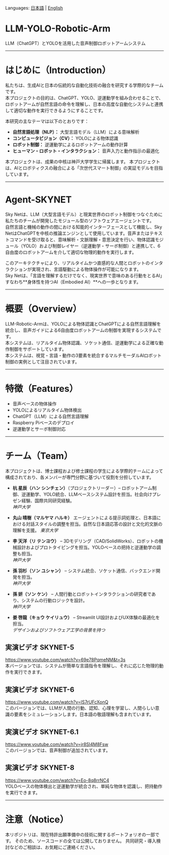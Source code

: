 Languages: [日本語](README_ja.md) | [English](README.md)

# LLM-YOLO-Robotic-Arm  
LLM（ChatGPT）とYOLOを活用した音声制御ロボットアームシステム

---

# はじめに（Introduction）  

私たちは、生成AIと日本の伝統的な自動化技術の融合を研究する学際的なチームです。  
本プロジェクトの目的は、ChatGPT、YOLO、逆運動学を組み合わせることで、ロボットアームが自然言語の命令を理解し、日本の高度な自動化システムと連携して適切な動作を実行できるようにすることです。  

本研究の主なテーマは以下のとおりです：  
- **自然言語処理（NLP）：** 大型言語モデル（LLM）による意味解析  
- **コンピュータビジョン（CV）：** YOLOによる物体認識  
- **ロボット制御：** 逆運動学によるロボットアームの動作計算  
- **ヒューマン・ロボット・インタラクション：** 音声入力と動作指示の最適化  

 
本プロジェクトは、成果の中核は神戸大学学生に帰属します。
本プロジェクトは、AIとロボティクスの融合による「次世代スマート制御」の実証モデルを目指しています。

---

# Agent-SKYNET  

Sky Netは、LLM（大型言語モデル）と現実世界のロボット制御をつなぐために私たちのチームが開発したモジュール型のソフトウェアエージェントです。  
自然言語と機械の動作の間における知能的インターフェースとして機能し、Sky NetはChatGPTを中核の推論エンジンとして使用しています。音声またはテキストコマンドを受け取ると、意味解析・文脈理解・意思決定を行い、物体認識モジュール（YOLO）および制御レイヤー（逆運動学・サーボ制御）と連携して、6自由度のロボットアームを介して適切な物理的動作を実行します。

このアーキテクチャにより、リアルタイムかつ直感的な人間とロボットのインタラクションが実現され、言語駆動による物体操作が可能になります。  
Sky Netは、「言語を理解するだけでなく、現実世界で意味のある行動をとるAI」すなわち**身体性を持つAI（Embodied AI）**への一歩となります。

---

# 概要（Overview）  

LLM-Robotic-Armは、YOLOによる物体認識とChatGPTによる自然言語理解を統合し、音声ガイドによる6自由度ロボットアームの制御を実現するシステムです。  
本システムは、リアルタイム物体認識、ソケット通信、逆運動学による正確な動作制御をサポートしています。  
本システムは、視覚・言語・動作の3要素を統合するマルチモーダルAIロボット制御の実例として注目されています。

---

# 特徴（Features）

- 音声ベースの物体操作  
- YOLOによるリアルタイム物体検出  
- ChatGPT（LLM）による自然言語理解  
- Raspberry Piベースのデプロイ  
- 逆運動学とサーボ制御対応  

---

# チーム（Team）

本プロジェクトは、博士課程および修士課程の学生による学際的チームによって構成されており、各メンバーが専門分野に基づいて役割を分担しています。

- **杭 星辰（ハン シンチェン）**（プロジェクトリーダー）– ロボットアーム制御、逆運動学、YOLO統合、LLMベースシステム設計を担当。社会向けプレゼン経験、国際共同研究経験。  
  *神戸大学*
  
- **丸山 晴樹（マルヤマ ハルキ）** エージェントによる提示詞処理と、日本語における対話スタイルの調整を担当。自然な日本語応答の設計と文化的文脈の理解を支援。
  *東京大学*

- **李 天洋（リ テンヨウ）** – 3Dモデリング（CAD/SolidWorks）、ロボットの機械設計およびプロトタイピングを担当。YOLOベースの把持と逆運動学の調整も担当。  
  *神戸大学*

- **孫 羽杉（ソン ユシャン）** – システム統合、ソケット通信、バックエンド開発を担当。  
  *神戸大学*

- **孫 妍（ソン ケン）** – 人間行動とロボットインタラクションの研究者であり、システムの行動ロジックを設計。  
  *神戸大学*

- **姜 啓龍（キョウ ケイリュウ）** – Streamlit UI設計およびUX体験の最適化を担当。  
  *デザインおよびソフトウェア工学の背景を持つ*





## 実演ビデオ SKYNET-5  
https://www.youtube.com/watch?v=69e78PqmeNM&t=3s  
本バージョンでは、システムが簡単な言語指令を理解し、それに応じた物理的動作を実行できます。

## 実演ビデオ SKYNET-6  
https://www.youtube.com/watch?v=lS7rUFcXonQ  
このバージョンでは、LLMが人間の行動、認知、心理を学習し、人間らしい意識の要素をシミュレーションします。日本語の敬語理解も含まれています。

## 実演ビデオ SKYNET-6.1  
https://www.youtube.com/watch?v=jr8Sl4M8Fsw  
このバージョンでは、音声制御が追加されています。

## 実演ビデオ SKYNET-8  
https://www.youtube.com/watch?v=Eo-8q8rrNC4  
YOLOベースの物体検出と逆運動学が統合され、単純な物体を認識し、把持動作を実行できます。

---

# 注意（Notice）  
本リポジトリは、現在特許出願準備中の技術に関するポートフォリオの一部です。
そのため、ソースコードの全ては公開しておりません。
共同研究・導入検討などのご相談は、お気軽にご連絡ください。


